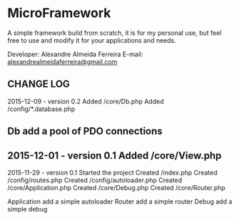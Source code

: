 # MicroFramework

A simple framework build from scratch, it is for my personal use, but feel free to use and modify it for your applications and needs.

Developer: Alexandre Almeida Ferreira
E-mail: alexandrealmeidaferreira@gmail.com

CHANGE LOG
-------------------------------------
2015-12-09 - version 0.2
Added /core/Db.php
Added /config/*.database.php

Db add a pool of PDO connections
--------------------------------------
2015-12-01 - version 0.1
Added /core/View.php
--------------------------------------
2015-11-29 - version 0.1
Started the project
Created /index.php
Created /config/routes.php
Created /config/autoloader.php
Created /core/Application.php
Created /core/Debug.php
Created /core/Router.php

Application add a simple autoloader
Router add a simple router
Debug add a simple debug
